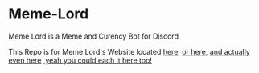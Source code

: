 # Meme-Lord
Meme Lord is a Meme and Curency Bot for Discord<br>

This Repo is for Meme Lord's Website located [here](https://memelord.netlify.app), [or here](https://memelord.netlify.app), [and actually even here](https://memelord.netlify.app) ,[yeah you could each it here too!](https://memelord.netlify.app/meme.html)
